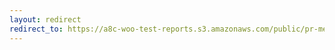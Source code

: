 ```yaml
---
layout: redirect
redirect_to: https://a8c-woo-test-reports.s3.amazonaws.com/public/pr-merge/38354/e2e/index.html
---
```


